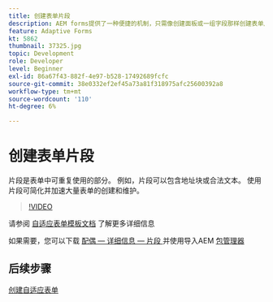 ```yaml
---
title: 创建表单片段
description: AEM forms提供了一种便捷的机制，只需像创建面板或一组字段那样创建表单片段一次，即可在自适应表单中重复使用。
feature: Adaptive Forms
kt: 5862
thumbnail: 37325.jpg
topic: Development
role: Developer
level: Beginner
exl-id: 86a67f43-882f-4e97-b528-17492689fcfc
source-git-commit: 38e0332ef2ef45a73a81f318975afc25600392a8
workflow-type: tm+mt
source-wordcount: '110'
ht-degree: 6%

---
```


# 创建表单片段

片段是表单中可重复使用的部分。 例如，片段可以包含地址块或合法文本。 使用片段可简化并加速大量表单的创建和维护。


>[!VIDEO](https://video.tv.adobe.com/v/37325?quality=12&learn=on)



请参阅 [自适应表单模板文档](https://experienceleague.adobe.com/docs/experience-manager-65/forms/adaptive-forms-basic-authoring/adaptive-form-fragments.html) 了解更多详细信息

如果需要，您可以下载 [配偶 — 详细信息 — 片段 ](assets/spouse-details-fragment.zip) 并使用导入AEM [包管理器](http://localhost:4502/crx/packmgr/index.jsp)

## 后续步骤

[创建自适应表单](./create-adaptive-form.md)

